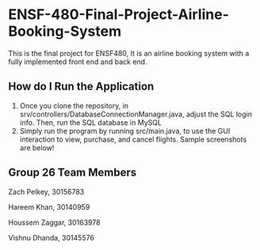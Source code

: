 # ENSF-480-Final-Project-Airline-Booking-System
This is the final project for ENSF480, It is an airline booking system with a fully implemented front end and back end.

## How do I Run the Application
1. Once you clone the repository, in srv/controllers/DatabaseConnectionManager.java, adjust the SQL login info. Then, run the SQL database in MySQL
2. Simply run the program by running src/main.java, to use the GUI interaction to view, purchase, and cancel flights. Sample screenshots are below!

## Group 26 Team Members
Zach Pelkey, 30156783

Hareem Khan, 30140959

Houssem Zaggar, 30163978

Vishnu Dhanda, 30145576


